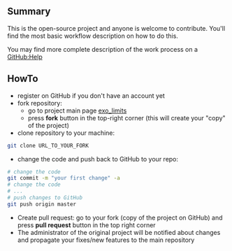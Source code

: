 ## Summary

This is the open-source project and anyone is welcome to contribute. You'll
find the most basic workflow description on how to do this.

You may find more complete description of the work process on a
[GitHub:Help](https://help.github.com/articles/fork-a-repo)

## HowTo

- register on GitHub if you don't have an account yet
- fork repository:
    - go to project main page [exo_limits](https://github.com/ksamdev/exo_limits)
    - press **fork** button in the top-right corner (this will create
      your "copy" of the project)
- clone repository to your machine:

```bash
git clone URL_TO_YOUR_FORK
```

- change the code and push back to GitHub to your repo:

```bash
# change the code
git commit -m "your first change" -a
# change the code
# ...
# push changes to GitHub
git push origin master
```

- Create pull request: go to your fork (copy of the project on GitHub) and
press **pull request** button in the top right corner
- The administrator of the original project will be notified about changes and
propagate your fixes/new features to the main repository
